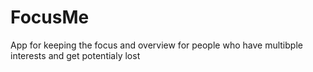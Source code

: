 # FocusMe
App for keeping the focus and overview for people who have multibple interests and get potentialy lost
